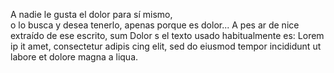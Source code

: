 A nadie le gusta el dolor para sí mismo,  
o lo busca y desea tenerlo, apenas porque es dolor... A pes
ar de nice extraído de ese 
escrito, 
sum Dolor s
el texto usado habitualmente es: Lorem ip
it amet, consectetur adipis
cing elit, sed do eiusmod tempor incididunt ut 
labore
 et dolore magna a
liqua.